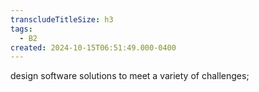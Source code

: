 ```yaml
---
transcludeTitleSize: h3
tags:
  - B2
created: 2024-10-15T06:51:49.000-0400
---
```

design software solutions to meet a variety of challenges;